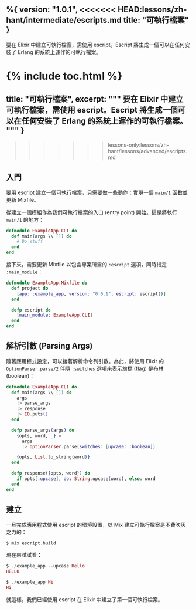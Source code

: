%{
  version: "1.0.1",
<<<<<<< HEAD:lessons/zh-hant/intermediate/escripts.md
  title: "可執行檔案"
}
---

要在 Elixir 中建立可執行檔案，需使用 escript。Escript 將生成一個可以在任何安裝了 Erlang 的系統上運作的可執行檔案。

{% include toc.html %}
=======
  title: "可執行檔案",
  excerpt: """
  要在 Elixir 中建立可執行檔案，需使用 escript。Escript 將生成一個可以在任何安裝了 Erlang 的系統上運作的可執行檔案。
  """
}
---
>>>>>>> lessons-only:lessons/zh-hant/lessons/advanced/escripts.md

## 入門

要用 escript 建立一個可執行檔案，只需要做一些動作：實現一個 `main/1` 函數並更新 Mixfile。

從建立一個模組作為我們可執行檔案的入口 (entry point) 開始。這是將執行 `main/1` 的地方：

```elixir
defmodule ExampleApp.CLI do
  def main(args \\ []) do
    # Do stuff
  end
end
```

接下來，需要更新 Mixfile 以包含專案所需的 `:escript` 選項，同時指定 `:main_module`：

```elixir
defmodule ExampleApp.Mixfile do
  def project do
    [app: :example_app, version: "0.0.1", escript: escript()]
  end

  defp escript do
    [main_module: ExampleApp.CLI]
  end
end
```

## 解析引數 (Parsing Args)

隨著應用程式設定，可以接著解析命令列引數。為此，將使用 Elixir 的 `OptionParser.parse/2` 伴隨 `:switches` 選項來表示旗標 (flag) 是布林 (boolean)： 

```elixir
defmodule ExampleApp.CLI do
  def main(args \\ []) do
    args
    |> parse_args
    |> response
    |> IO.puts()
  end

  defp parse_args(args) do
    {opts, word, _} =
      args
      |> OptionParser.parse(switches: [upcase: :boolean])

    {opts, List.to_string(word)}
  end

  defp response({opts, word}) do
    if opts[:upcase], do: String.upcase(word), else: word
  end
end
```

## 建立

一旦完成應用程式使用 escript 的環境設置，以 Mix 建立可執行檔案是不費吹灰之力的：

```elixir
$ mix escript.build
```

現在來試試看：

```elixir
$ ./example_app --upcase Hello
HELLO

$ ./example_app Hi
Hi
```

就這樣。我們已經使用 escript 在 Elixir 中建立了第一個可執行檔案。 
